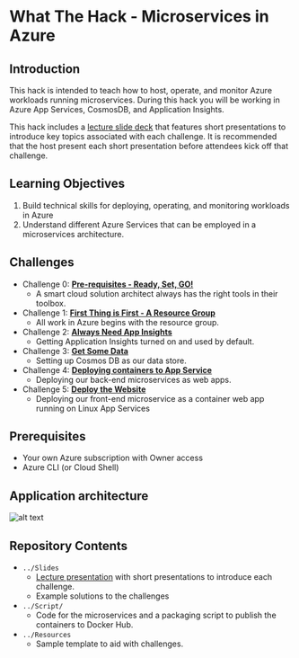 # What The Hack - Microservices in Azure

## Introduction

This hack is intended to teach how to host, operate, and monitor Azure workloads running microservices. During this hack you will be working in Azure App Services,  CosmosDB, and Application Insights.

This hack includes a [lecture slide deck](Slides/Lectures.pptx) that features short presentations to introduce key topics associated with each challenge. It is recommended that the host present each short presentation before attendees kick off that challenge.

## Learning Objectives

1. Build technical skills for deploying, operating, and monitoring workloads in Azure
2. Understand different Azure Services that can be employed in a microservices architecture.

## Challenges

- Challenge 0: **[Pre-requisites - Ready, Set, GO!](Student/Challenge-00.md)**
  - A smart cloud solution architect always has the right tools in their toolbox. 
- Challenge 1: **[First Thing is First - A Resource Group](Student/Challenge-01.md)**
  - All work in Azure begins with the resource group.
- Challenge 2: **[Always Need App Insights](Student/Challenge-02.md)**
  - Getting Application Insights turned on and used by default.
- Challenge 3: **[Get Some Data](Student/Challenge-03.md)**
  - Setting up Cosmos DB as our data store.
- Challenge 4: **[Deploying containers to App Service](Student/Challenge-04.md)**
  - Deploying our back-end microservices as web apps.
- Challenge 5: **[Deploy the Website](Student/Challenge-05.md)**
  - Deploying our front-end microservice as a container web app running on Linux App Services

## Prerequisites

- Your own Azure subscription with Owner access
- Azure CLI (or Cloud Shell)

## Application architecture

![alt text](image.png)

## Repository Contents

- `../Slides`
  - [Lecture presentation](Slides/Lectures.pptx) with short presentations to introduce each challenge.
  - Example solutions to the challenges 
- `../Script/`
  - Code for the microservices and a packaging script to publish the containers to Docker Hub.
- `../Resources`
  - Sample template to aid with challenges.

